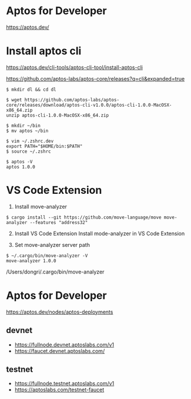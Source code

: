 # Aptos for Developer
https://aptos.dev/

# Install aptos cli
https://aptos.dev/cli-tools/aptos-cli-tool/install-aptos-cli

https://github.com/aptos-labs/aptos-core/releases?q=cli&expanded=true

```
$ mkdir dl && cd dl

$ wget https://github.com/aptos-labs/aptos-core/releases/download/aptos-cli-v1.0.0/aptos-cli-1.0.0-MacOSX-x86_64.zip
unzip aptos-cli-1.0.0-MacOSX-x86_64.zip

$ mkdir ~/bin
$ mv aptos ~/bin

$ vim ~/.zshrc.dev
export PATH="$HOME/bin:$PATH"
$ source ~/.zshrc

$ aptos -V
aptos 1.0.0
```

# VS Code Extension

1. Install move-analyzer
```
$ cargo install --git https://github.com/move-language/move move-analyzer --features "address32"
```
2. Install VS Code Extension
Install mode-analyzer in VS Code Extension

3. Set move-analyzer server path
```
$ ~/.cargo/bin/move-analyzer -V
move-analyzer 1.0.0           
```
/Users/dongri/.cargo/bin/move-analyzer

# Aptos for Developer
https://aptos.dev/nodes/aptos-deployments
## devnet
* https://fullnode.devnet.aptoslabs.com/v1
* https://faucet.devnet.aptoslabs.com/
## testnet
* https://fullnode.testnet.aptoslabs.com/v1
* https://aptoslabs.com/testnet-faucet
